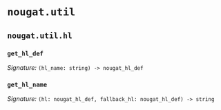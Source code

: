 # `nougat.util`

## `nougat.util.hl`

### `get_hl_def`

_Signature:_ `(hl_name: string) -> nougat_hl_def`

### `get_hl_name`

_Signature:_ `(hl: nougat_hl_def, fallback_hl: nougat_hl_def) -> string`
